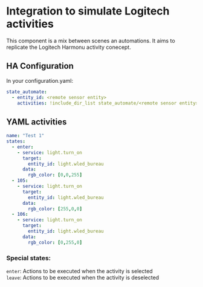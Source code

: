 # Integration to simulate Logitech activities

This component is a mix between scenes an automations.
It aims to replicate the Logitech Harmonu activity conecept.

## HA Configuration

In your configuration.yaml:

```yaml
state_automate:
  - entity_id: <remote sensor entity>
    activities: !include_dir_list state_automate/<remote sensor entity>
```

## YAML activities

```yaml
name: "Test 1"
states:
  - enter:
    - service: light.turn_on
      target:
        entity_id: light.wled_bureau
      data:
        rgb_color: [0,0,255]
  - 105:
    - service: light.turn_on
      target:
        entity_id: light.wled_bureau
      data:
        rgb_color: [255,0,0]
  - 106:
    - service: light.turn_on
      target:
        entity_id: light.wled_bureau
      data:
        rgb_color: [0,255,0]
```

### Special states:

`enter`: Actions to be executed when the activity is selected  
`leave`: Actions to be executed when the activity is deselected  
